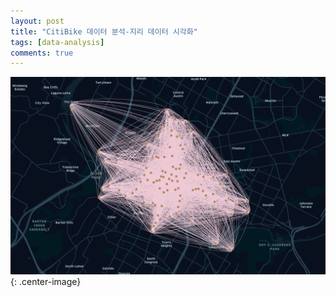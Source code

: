 ```yaml
---
layout: post
title: "CitiBike 데이터 분석-지리 데이터 시각화"
tags: [data-analysis]
comments: true
---
```



![Image-1](../images/2019-11-20-Citibike-Data-Analysis-2-1.png){: .center-image}